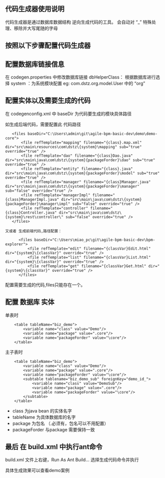 
## 代码生成器使用说明

代码生成器是通过数据库数据结构 逆向生成代码的工具。 会自动对 “_” 特殊处理、移除并大写尾随的字母


## 按照以下步骤配置代码生成器

## 配置数据库链接信息
 在 codegen.properties 中修改数据库链接
 dbHelperClass： 根据数据库进行选择
 system ：为系统模块配置  eg: com.dstz.org.model.User 中的 “org”
 

## 配置实体以及需要生成的代码

在 codegenconfig.xml 中
baseDir 为代码要生成的模块具体路径

如生成后端代码，需要配置此 代码路径  

 ```
	<files baseDir="C:\Users\admin\git\agile-bpm-basic-dev\demo\demo-core">
		<file refTemplate="mapping" filename="{class}.map.xml" dir="src\main\resources\com\dstz\{system}\mapping" sub="true" override="true" />
		<file refTemplate="dao" filename="{class}Dao.java" dir="src\main\java\com\dstz\{system}{packageForder}\dao" sub="true" override="true" />
		<file refTemplate="entity" filename="{class}.java" dir="src\main\java\com\dstz\{system}{packageForder}\model" sub="true" override="true" /> 
		<file refTemplate="manager" filename="{class}Manager.java" dir="src\main\java\com\dstz\{system}{packageForder}\manager" sub="false" override="true" />
		<file refTemplate="managerImpl" filename="{class}ManagerImpl.java" dir="src\main\java\com\dstz\{system}{packageForder}\manager\impl" sub="false" override="true" />
		<file refTemplate="controller" filename="{class}Controller.java" dir="src\main\java\com\dstz\{system}\rest\controller\" sub="false" override="true" />
	</files>
 
 ```
 	又或者 生成前端代码,路径配置：
  ```
		<files baseDir="C:\Users\miao_pc\git\agile-bpm-basic-dev\bpm-explorer"> 
			<file refTemplate="edit" filename="{classVar}Edit.html" dir="{system}\{classVar}" override="true" />
			<file refTemplate="list" filename="{classVar}List.html" dir="{system}\{classVar}" override="true" />
			<file refTemplate="get" filename="{classVar}Get.html" dir="{system}\{classVar}" override="true" />
		</files> 
 ```
 
配置需要生成的代码,files只能存在一个。

## 配置 数据库 实体


单表时
```
	<table tableName="biz_demo">
		<variable name="class" value="Demo"/>
		<variable name="package" value=".core"/>
		<variable name="packageForder" value="\core"/>  
	</table>

```

主子表时
```
	<table tableName="biz_demo">
		<variable name="class" value="Demo"/>
		<variable name="package" value=".core"/>
		<variable name="packageForder" value="\core"/>  
		<subtable tablename="biz_demo_sub" foreignKey="demo_id_">
			<variable name="class" value="DemoSub"/>
			<variable name="package" value=".core"/>
			<variable name="packageForder" value="\core"/>  
		</subtable>
	</table>

 ```
 
 - class 为java bean 的实体名字
 - tableName 为具体数据库的名字
 - package 为包名 （.必须有，包名可以不用配置）
 - packageForder 与package 需要保持一致
 
 
 ## 最后 在 build.xml 中执行ant命令  
 
 build.xml 文件上右键，Run As  Ant Build... 选择生成代码命令并执行 
 
具体生成效果可以查看demo案例
 
